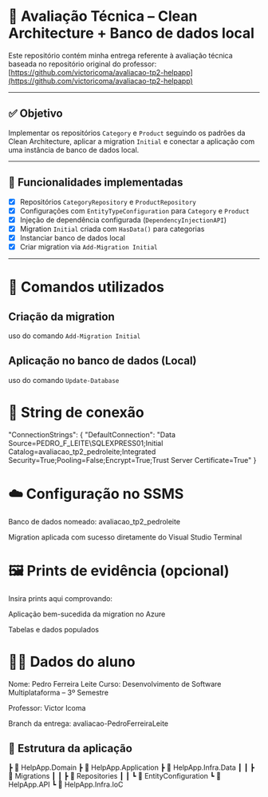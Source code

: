 # 📘 Avaliação Técnica – Clean Architecture + Banco de dados local

Este repositório contém minha entrega referente à avaliação técnica baseada no repositório original do professor:  
[https://github.com/victoricoma/avaliacao-tp2-helpapp](https://github.com/victoricoma/avaliacao-tp2-helpapp)

---

## ✅ Objetivo

Implementar os repositórios `Category` e `Product` seguindo os padrões da Clean Architecture, aplicar a migration `Initial` e conectar a aplicação com uma instância de banco de dados local.

---

## 🚀 Funcionalidades implementadas

- [x] Repositórios `CategoryRepository` e `ProductRepository`
- [x] Configurações com `EntityTypeConfiguration` para `Category` e `Product`
- [x] Injeção de dependência configurada (`DependencyInjectionAPI`)
- [x] Migration `Initial` criada com `HasData()` para categorias
- [x] Instanciar banco de dados local
- [x] Criar migration via `Add-Migration Initial`

---
# 🔧 Comandos utilizados
## Criação da migration
uso do comando `Add-Migration Initial`

## Aplicação no banco de dados (Local)
uso do comando `Update-Database`

# 🔗 String de conexão

"ConnectionStrings": {
  "DefaultConnection": "Data Source=PEDRO_F_LEITE\\SQLEXPRESS01;Initial Catalog=avaliacao_tp2_pedroleite;Integrated Security=True;Pooling=False;Encrypt=True;Trust Server Certificate=True"
}

# ☁️ Configuração no SSMS

Banco de dados nomeado: avaliacao_tp2_pedroleite

Migration aplicada com sucesso diretamente do Visual Studio Terminal

# 🖼️ Prints de evidência (opcional)
Insira prints aqui comprovando:

Aplicação bem-sucedida da migration no Azure

Tabelas e dados populados

# 👨‍💻 Dados do aluno
Nome: Pedro Ferreira Leite
Curso: Desenvolvimento de Software Multiplataforma – 3º Semestre

Professor: Victor Icoma

Branch da entrega: avaliacao-PedroFerreiraLeite

## 🧱 Estrutura da aplicação

 ┣ 📂 HelpApp.Domain
 ┣ 📂 HelpApp.Application
 ┣ 📂 HelpApp.Infra.Data
 ┃ ┃ ┣ 📂 Migrations
 ┃ ┃ ┣ 📂 Repositories
 ┃ ┃ ┗ 📂 EntityConfiguration
 ┗ 📂 HelpApp.API
 ┗ 📂 HelpApp.Infra.IoC